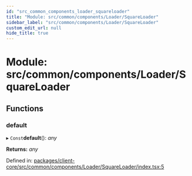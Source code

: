 ```yaml
---
id: "src_common_components_loader_squareloader"
title: "Module: src/common/components/Loader/SquareLoader"
sidebar_label: "src/common/components/Loader/SquareLoader"
custom_edit_url: null
hide_title: true
---
```


# Module: src/common/components/Loader/SquareLoader

## Functions

### default

▸ `Const`**default**(): *any*

**Returns:** *any*

Defined in: [packages/client-core/src/common/components/Loader/SquareLoader/index.tsx:5](https://github.com/xr3ngine/xr3ngine/blob/673ad6a5f/packages/client-core/src/common/components/Loader/SquareLoader/index.tsx#L5)
